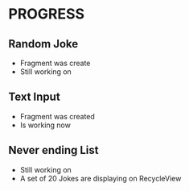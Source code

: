 # PROGRESS



## Random Joke
- Fragment was create
- Still working on

## Text Input
- Fragment was created
- Is working now

## Never ending List
- Still working on
- A set of 20 Jokes are displaying on RecycleView 